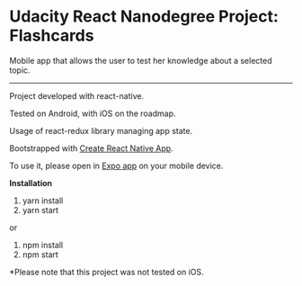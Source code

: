 # Udacity React Nanodegree Project: Flashcards

Mobile app that allows the user to test her knowledge about a selected topic.

---------------------------

Project developed with react-native.

Tested on Android, with iOS on the roadmap.

Usage of react-redux library managing app state.

Bootstrapped with [Create React Native App](https://github.com/react-community/create-react-native-app).

To use it, please open in [Expo app](https://expo.io) on your mobile device.

<b>Installation</b>

1. yarn install
2. yarn start

or 

1. npm install 
2. npm start

*Please note that this project was not tested on iOS.